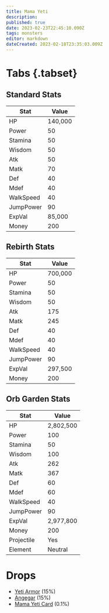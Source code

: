 ```yaml
---
title: Mama Yeti
description: 
published: true
date: 2023-02-23T22:45:10.090Z
tags: monsters
editor: markdown
dateCreated: 2023-02-18T23:35:03.009Z
---
```


# Tabs {.tabset}

## Standard Stats

|Stat|Value|
|-|-|
|HP|140,000|
|Power|50|
|Stamina|50|
|Wisdom|50|
|Atk|50|
|Matk|70|
|Def|40|
|Mdef|40|
|WalkSpeed|40|
|JumpPower|90|
|ExpVal|85,000|
|Money|200|
## Rebirth Stats

|Stat|Value|
|-|-|
|HP|700,000|
|Power|50|
|Stamina|50|
|Wisdom|50|
|Atk|175|
|Matk|245|
|Def|40|
|Mdef|40|
|WalkSpeed|40|
|JumpPower|90|
|ExpVal|297,500|
|Money|200|
## Orb Garden Stats

|Stat|Value|
|-|-|
|HP|2,802,500|
|Power|100|
|Stamina|50|
|Wisdom|100|
|Atk|262|
|Matk|367|
|Def|60|
|Mdef|60|
|WalkSpeed|40|
|JumpPower|90|
|ExpVal|2,977,800|
|Money|200|
|Projectile|Yes|
|Element|Neutral|

# Drops
 * [Yeti Armor](/items/yeti-armor.md) (15%)
 * [Angegar](/items/angegar.md) (15%)
 * [Mama Yeti Card](/items/mama-yeti-card.md) (0.1%)
